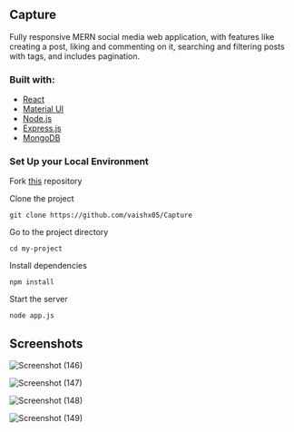 ## Capture

Fully responsive MERN social media web application, with features like creating a post, liking and commenting on it, searching and filtering posts with tags, and includes pagination.

### Built with:
<ul>
<li><a href="https://reactjs.org/">React<a></li>
<li><a href="https://mui.com/">Material UI<a></li>
<li><a href="https://nodejs.org/en/">Node.js<a></li>
<li><a href="https://expressjs.com/">Express.js<a></li>
<li><a href="https://www.mongodb.com/">MongoDB<a></li>
</ul>

### Set Up your Local Environment
Fork <a href="https://github.com/vaishx05/Capture">this<a> repository
  
Clone the project
```
git clone https://github.com/vaishx05/Capture
```
Go to the project directory
```
cd my-project
```
Install dependencies
```
npm install
```
Start the server
```
node app.js
```
## Screenshots

![Screenshot (146)](https://user-images.githubusercontent.com/97888193/179366265-91529a75-0426-458e-b8af-815f4034cd39.png)

![Screenshot (147)](https://user-images.githubusercontent.com/97888193/179366281-f5bf88c0-2dbf-4cb1-ad9f-c076f74209be.png)

![Screenshot (148)](https://user-images.githubusercontent.com/97888193/179366284-345eedc7-cf39-4fa0-86db-f64af098256e.png)

![Screenshot (149)](https://user-images.githubusercontent.com/97888193/179366299-66a8d5c1-c8d6-460c-a8d2-6ecb61803e80.png)






